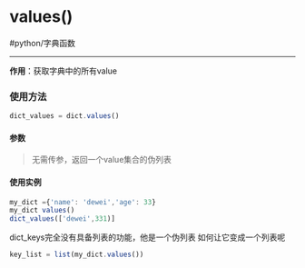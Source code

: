 # values()

#python/字典函数 

---

**作用**：获取字典中的所有value

### 使用方法
```js
dict_values = dict.values()
```
#### 参数
>无需传参，返回一个value集合的伪列表

#### 使用实例
```js
my_dict ={'name': 'dewei','age': 33}
my_dict values()
dict_values(['dewei',331)]
```
 dict_keys完全没有具备列表的功能，他是一个伪列表
 如何让它变成一个列表呢
 ```js
 key_list = list(my_dict.values())
 ```